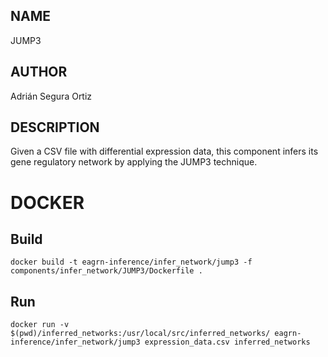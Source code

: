 ## NAME

JUMP3

## AUTHOR

Adrián Segura Ortiz

## DESCRIPTION

Given a CSV file with differential expression data, this component infers its gene regulatory network by applying the JUMP3 technique.

# DOCKER

## Build

```
docker build -t eagrn-inference/infer_network/jump3 -f components/infer_network/JUMP3/Dockerfile .
```

## Run

```
docker run -v $(pwd)/inferred_networks:/usr/local/src/inferred_networks/ eagrn-inference/infer_network/jump3 expression_data.csv inferred_networks
```
